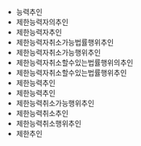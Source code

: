 - 능력추인
- 제한능력자의추인
- 제한능력자추인
- 제한능력자취소가능법률행위추인
- 제한능력자취소가능행위추인
- 제한능력자취소할수있는법률행위의추인
- 제한능력자취소할수있는법률행위추인
- 제한능력추인
- 제한능력추인
- 제한능력취소가능행위추인
- 제한능력취소추인
- 제한능력취소행위추인
- 제한추인
